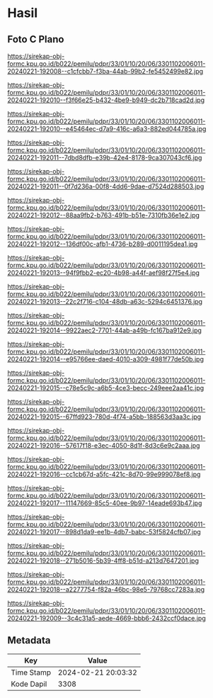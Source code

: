 # Hasil

## Foto C Plano

https://sirekap-obj-formc.kpu.go.id/b022/pemilu/pdpr/33/01/10/20/06/3301102006011-20240221-192008--c1cfcbb7-f3ba-44ab-99b2-fe5452499e82.jpg

https://sirekap-obj-formc.kpu.go.id/b022/pemilu/pdpr/33/01/10/20/06/3301102006011-20240221-192010--f3f66e25-b432-4be9-b949-dc2b718cad2d.jpg

https://sirekap-obj-formc.kpu.go.id/b022/pemilu/pdpr/33/01/10/20/06/3301102006011-20240221-192010--e45464ec-d7a9-416c-a6a3-882ed044785a.jpg

https://sirekap-obj-formc.kpu.go.id/b022/pemilu/pdpr/33/01/10/20/06/3301102006011-20240221-192011--7dbd8dfb-e39b-42e4-8178-9ca307043cf6.jpg

https://sirekap-obj-formc.kpu.go.id/b022/pemilu/pdpr/33/01/10/20/06/3301102006011-20240221-192011--0f7d236a-00f8-4dd6-9dae-d7524d288503.jpg

https://sirekap-obj-formc.kpu.go.id/b022/pemilu/pdpr/33/01/10/20/06/3301102006011-20240221-192012--88aa9fb2-b763-491b-b51e-7310fb36e1e2.jpg

https://sirekap-obj-formc.kpu.go.id/b022/pemilu/pdpr/33/01/10/20/06/3301102006011-20240221-192012--136df00c-afb1-4736-b289-d0011195dea1.jpg

https://sirekap-obj-formc.kpu.go.id/b022/pemilu/pdpr/33/01/10/20/06/3301102006011-20240221-192013--94f9fbb2-ec20-4b98-a44f-aef98f27f5e4.jpg

https://sirekap-obj-formc.kpu.go.id/b022/pemilu/pdpr/33/01/10/20/06/3301102006011-20240221-192013--22c2f716-c104-48db-a63c-5294c6451376.jpg

https://sirekap-obj-formc.kpu.go.id/b022/pemilu/pdpr/33/01/10/20/06/3301102006011-20240221-192014--9922aec2-7701-44ab-a49b-fc167ba912e9.jpg

https://sirekap-obj-formc.kpu.go.id/b022/pemilu/pdpr/33/01/10/20/06/3301102006011-20240221-192014--e95766ee-daed-4010-a309-4981f77de50b.jpg

https://sirekap-obj-formc.kpu.go.id/b022/pemilu/pdpr/33/01/10/20/06/3301102006011-20240221-192015--c78e5c9c-a6b5-4ce3-becc-249eee2aa41c.jpg

https://sirekap-obj-formc.kpu.go.id/b022/pemilu/pdpr/33/01/10/20/06/3301102006011-20240221-192015--67ffd923-780d-4f74-a5bb-188563d3aa3c.jpg

https://sirekap-obj-formc.kpu.go.id/b022/pemilu/pdpr/33/01/10/20/06/3301102006011-20240221-192016--57617f18-e3ec-4050-8d1f-8d3c6e9c2aaa.jpg

https://sirekap-obj-formc.kpu.go.id/b022/pemilu/pdpr/33/01/10/20/06/3301102006011-20240221-192016--cc1cb67d-a5fc-421c-8d70-99e999078ef8.jpg

https://sirekap-obj-formc.kpu.go.id/b022/pemilu/pdpr/33/01/10/20/06/3301102006011-20240221-192017--11147669-85c5-40ee-9b97-14eade693b47.jpg

https://sirekap-obj-formc.kpu.go.id/b022/pemilu/pdpr/33/01/10/20/06/3301102006011-20240221-192017--898d1da9-ee1b-4db7-babc-53f5824cfb07.jpg

https://sirekap-obj-formc.kpu.go.id/b022/pemilu/pdpr/33/01/10/20/06/3301102006011-20240221-192018--271b5016-5b39-4ff8-b51d-a213d7647201.jpg

https://sirekap-obj-formc.kpu.go.id/b022/pemilu/pdpr/33/01/10/20/06/3301102006011-20240221-192018--a2277754-f82a-46bc-98e5-79768cc7283a.jpg

https://sirekap-obj-formc.kpu.go.id/b022/pemilu/pdpr/33/01/10/20/06/3301102006011-20240221-192009--3c4c31a5-aede-4669-bbb6-2432ccf0dace.jpg


## Metadata

| Key        | Value               |
| ---------- | ------------------- |
| Time Stamp | 2024-02-21 20:03:32 |
| Kode Dapil | 3308                |



